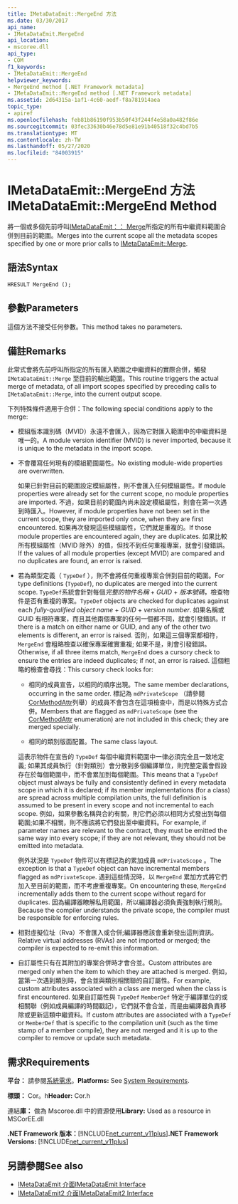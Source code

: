 ```yaml
---
title: IMetaDataEmit::MergeEnd 方法
ms.date: 03/30/2017
api_name:
- IMetaDataEmit.MergeEnd
api_location:
- mscoree.dll
api_type:
- COM
f1_keywords:
- IMetaDataEmit::MergeEnd
helpviewer_keywords:
- MergeEnd method [.NET Framework metadata]
- IMetaDataEmit::MergeEnd method [.NET Framework metadata]
ms.assetid: 2d64315a-1af1-4c60-aedf-f8a781914aea
topic_type:
- apiref
ms.openlocfilehash: feb81b86190f953b50f43f244f4e58a0a482f86e
ms.sourcegitcommit: 03fec33630b46e78d5e81e91b40518f32c4bd7b5
ms.translationtype: MT
ms.contentlocale: zh-TW
ms.lasthandoff: 05/27/2020
ms.locfileid: "84003915"
---
```

# <a name="imetadataemitmergeend-method"></a><span data-ttu-id="4090b-102">IMetaDataEmit::MergeEnd 方法</span><span class="sxs-lookup"><span data-stu-id="4090b-102">IMetaDataEmit::MergeEnd Method</span></span>

<span data-ttu-id="4090b-103">將一個或多個先前呼叫[IMetaDataEmit：： Merge](imetadataemit-merge-method.md)所指定的所有中繼資料範圍合併到目前的範圍。</span><span class="sxs-lookup"><span data-stu-id="4090b-103">Merges into the current scope all the metadata scopes specified by one or more prior calls to [IMetaDataEmit::Merge](imetadataemit-merge-method.md).</span></span>

## <a name="syntax"></a><span data-ttu-id="4090b-104">語法</span><span class="sxs-lookup"><span data-stu-id="4090b-104">Syntax</span></span>

```cppcpp
HRESULT MergeEnd ();
```

## <a name="parameters"></a><span data-ttu-id="4090b-105">參數</span><span class="sxs-lookup"><span data-stu-id="4090b-105">Parameters</span></span>

<span data-ttu-id="4090b-106">這個方法不接受任何參數。</span><span class="sxs-lookup"><span data-stu-id="4090b-106">This method takes no parameters.</span></span>

## <a name="remarks"></a><span data-ttu-id="4090b-107">備註</span><span class="sxs-lookup"><span data-stu-id="4090b-107">Remarks</span></span>

<span data-ttu-id="4090b-108">此常式會將先前呼叫所指定的所有匯入範圍之中繼資料的實際合併，觸發 `IMetaDataEmit::Merge` 至目前的輸出範圍。</span><span class="sxs-lookup"><span data-stu-id="4090b-108">This routine triggers the actual merge of metadata, of all import scopes specified by preceding calls to `IMetaDataEmit::Merge`, into the current output scope.</span></span>

<span data-ttu-id="4090b-109">下列特殊條件適用于合併：</span><span class="sxs-lookup"><span data-stu-id="4090b-109">The following special conditions apply to the merge:</span></span>

- <span data-ttu-id="4090b-110">模組版本識別碼（MVID）永遠不會匯入，因為它對匯入範圍中的中繼資料是唯一的。</span><span class="sxs-lookup"><span data-stu-id="4090b-110">A module version identifier (MVID) is never imported, because it is unique to the metadata in the import scope.</span></span>

- <span data-ttu-id="4090b-111">不會覆寫任何現有的模組範圍屬性。</span><span class="sxs-lookup"><span data-stu-id="4090b-111">No existing module-wide properties are overwritten.</span></span>

  <span data-ttu-id="4090b-112">如果已針對目前的範圍設定模組屬性，則不會匯入任何模組屬性。</span><span class="sxs-lookup"><span data-stu-id="4090b-112">If module properties were already set for the current scope, no module properties are imported.</span></span> <span data-ttu-id="4090b-113">不過，如果目前的範圍內尚未設定模組屬性，則會在第一次遇到時匯入。</span><span class="sxs-lookup"><span data-stu-id="4090b-113">However, if module properties have not been set in the current scope, they are imported only once, when they are first encountered.</span></span> <span data-ttu-id="4090b-114">如果再次發現這些模組屬性，它們就是重複的。</span><span class="sxs-lookup"><span data-stu-id="4090b-114">If those module properties are encountered again, they are duplicates.</span></span> <span data-ttu-id="4090b-115">如果比較所有模組屬性（MVID 除外）的值，但找不到任何重複專案，就會引發錯誤。</span><span class="sxs-lookup"><span data-stu-id="4090b-115">If the values of all module properties (except MVID) are compared and no duplicates are found, an error is raised.</span></span>

- <span data-ttu-id="4090b-116">若為類型定義（ `TypeDef` ），則不會將任何重複專案合併到目前的範圍。</span><span class="sxs-lookup"><span data-stu-id="4090b-116">For type definitions (`TypeDef`), no duplicates are merged into the current scope.</span></span> <span data-ttu-id="4090b-117">`TypeDef`系統會針對每個*完整的物件名稱*  +  *GUID*  +  *版本號碼*，檢查物件是否有重複的專案。</span><span class="sxs-lookup"><span data-stu-id="4090b-117">`TypeDef` objects are checked for duplicates against each *fully-qualified object name* + *GUID* + *version number*.</span></span> <span data-ttu-id="4090b-118">如果名稱或 GUID 有相符專案，而且其他兩個專案的任何一個都不同，就會引發錯誤。</span><span class="sxs-lookup"><span data-stu-id="4090b-118">If there is a match on either name or GUID, and any of the other two elements is different, an error is raised.</span></span> <span data-ttu-id="4090b-119">否則，如果這三個專案都相符， `MergeEnd` 會粗略檢查以確保專案確實重複; 如果不是，則會引發錯誤。</span><span class="sxs-lookup"><span data-stu-id="4090b-119">Otherwise, if all three items match, `MergeEnd` does a cursory check to ensure the entries are indeed duplicates; if not, an error is raised.</span></span> <span data-ttu-id="4090b-120">這個粗略的檢查會尋找：</span><span class="sxs-lookup"><span data-stu-id="4090b-120">This cursory check looks for:</span></span>

  - <span data-ttu-id="4090b-121">相同的成員宣告，以相同的順序出現。</span><span class="sxs-lookup"><span data-stu-id="4090b-121">The same member declarations, occurring in the same order.</span></span> <span data-ttu-id="4090b-122">標記為 `mdPrivateScope` （請參閱[CorMethodAttr](cormethodattr-enumeration.md)列舉）的成員不會包含在這項檢查中，而是以特殊方式合併。</span><span class="sxs-lookup"><span data-stu-id="4090b-122">Members that are flagged as `mdPrivateScope` (see the [CorMethodAttr](cormethodattr-enumeration.md) enumeration) are not included in this check; they are merged specially.</span></span>

  - <span data-ttu-id="4090b-123">相同的類別版面配置。</span><span class="sxs-lookup"><span data-stu-id="4090b-123">The same class layout.</span></span>

  <span data-ttu-id="4090b-124">這表示物件在宣告的 `TypeDef` 每個中繼資料範圍中一律必須完全且一致地定義; 如果其成員執行（針對類別）會分散到多個編譯單位，則完整定義會假設存在於每個範圍中，而不會累加到每個範圍。</span><span class="sxs-lookup"><span data-stu-id="4090b-124">This means that a `TypeDef` object must always be fully and consistently defined in every metadata scope in which it is declared; if its member implementations (for a class) are spread across multiple compilation units, the full definition is assumed to be present in every scope and not incremental to each scope.</span></span> <span data-ttu-id="4090b-125">例如，如果參數名稱與合約有關，則它們必須以相同方式發出到每個範圍;如果不相關，則不應該將它們發出至中繼資料。</span><span class="sxs-lookup"><span data-stu-id="4090b-125">For example, if parameter names are relevant to the contract, they must be emitted the same way into every scope; if they are not relevant, they should not be emitted into metadata.</span></span>

  <span data-ttu-id="4090b-126">例外狀況是 `TypeDef` 物件可以有標記為的累加成員 `mdPrivateScope` 。</span><span class="sxs-lookup"><span data-stu-id="4090b-126">The exception is that a `TypeDef` object can have incremental members flagged as `mdPrivateScope`.</span></span> <span data-ttu-id="4090b-127">遇到這些情況時，以 `MergeEnd` 累加方式將它們加入至目前的範圍，而不考慮重複專案。</span><span class="sxs-lookup"><span data-stu-id="4090b-127">On encountering these, `MergeEnd` incrementally adds them to the current scope without regard for duplicates.</span></span> <span data-ttu-id="4090b-128">因為編譯器瞭解私用範圍，所以編譯器必須負責強制執行規則。</span><span class="sxs-lookup"><span data-stu-id="4090b-128">Because the compiler understands the private scope, the compiler must be responsible for enforcing rules.</span></span>

- <span data-ttu-id="4090b-129">相對虛擬位址（Rva）不會匯入或合併;編譯器應該會重新發出這則資訊。</span><span class="sxs-lookup"><span data-stu-id="4090b-129">Relative virtual addresses (RVAs) are not imported or merged; the compiler is expected to re-emit this information.</span></span>

- <span data-ttu-id="4090b-130">自訂屬性只有在其附加的專案合併時才會合並。</span><span class="sxs-lookup"><span data-stu-id="4090b-130">Custom attributes are merged only when the item to which they are attached is merged.</span></span> <span data-ttu-id="4090b-131">例如，當第一次遇到類別時，會合並與類別相關聯的自訂屬性。</span><span class="sxs-lookup"><span data-stu-id="4090b-131">For example, custom attributes associated with a class are merged when the class is first encountered.</span></span> <span data-ttu-id="4090b-132">如果自訂屬性與 `TypeDef` `MemberDef` 特定于編譯單位的或相關聯（例如成員編譯的時間戳記），它們就不會合並，而是由編譯器負責移除或更新這類中繼資料。</span><span class="sxs-lookup"><span data-stu-id="4090b-132">If custom attributes are associated with a `TypeDef` or `MemberDef` that is specific to the compilation unit (such as the time stamp of a member compile), they are not merged and it is up to the compiler to remove or update such metadata.</span></span>

## <a name="requirements"></a><span data-ttu-id="4090b-133">需求</span><span class="sxs-lookup"><span data-stu-id="4090b-133">Requirements</span></span>

<span data-ttu-id="4090b-134">**平台：** 請參閱[系統需求](../../get-started/system-requirements.md)。</span><span class="sxs-lookup"><span data-stu-id="4090b-134">**Platforms:** See [System Requirements](../../get-started/system-requirements.md).</span></span>

<span data-ttu-id="4090b-135">**標頭：** Cor。h</span><span class="sxs-lookup"><span data-stu-id="4090b-135">**Header:** Cor.h</span></span>

<span data-ttu-id="4090b-136">連結**庫：** 做為 Mscoree.dll 中的資源使用</span><span class="sxs-lookup"><span data-stu-id="4090b-136">**Library:** Used as a resource in MSCorEE.dll</span></span>

<span data-ttu-id="4090b-137">**.NET Framework 版本：**[!INCLUDE[net_current_v11plus](../../../../includes/net-current-v11plus-md.md)]</span><span class="sxs-lookup"><span data-stu-id="4090b-137">**.NET Framework Versions:** [!INCLUDE[net_current_v11plus](../../../../includes/net-current-v11plus-md.md)]</span></span>

## <a name="see-also"></a><span data-ttu-id="4090b-138">另請參閱</span><span class="sxs-lookup"><span data-stu-id="4090b-138">See also</span></span>

- [<span data-ttu-id="4090b-139">IMetaDataEmit 介面</span><span class="sxs-lookup"><span data-stu-id="4090b-139">IMetaDataEmit Interface</span></span>](imetadataemit-interface.md)
- [<span data-ttu-id="4090b-140">IMetaDataEmit2 介面</span><span class="sxs-lookup"><span data-stu-id="4090b-140">IMetaDataEmit2 Interface</span></span>](imetadataemit2-interface.md)
